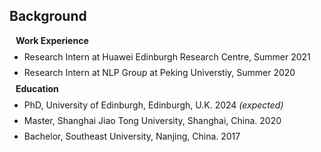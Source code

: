 ## Background

<h4 style="margin:0 10px 5px;">Work Experience</h4>

<ul style="margin:0 0 5px;">
  <li style="line-height:25px">Research Intern at Huawei Edinburgh Research Centre, Summer 2021</li>
  <li style="line-height:25px">Research Intern at NLP Group at Peking Universtiy, Summer 2020</li>
</ul>

<h4 style="margin:0 10px 5px;">Education</h4>

<ul style="margin:0 0 20px;">
        <li style="line-height:25px">
        	PhD, University of Edinburgh, Edinburgh, U.K. 2024 <i>(expected)</i><br> 
        </li>
        <li style="line-height:25px">
        	Master, Shanghai Jiao Tong University, Shanghai, China. 2020<br>
        </li>
        <li style="line-height:25px">
        	Bachelor, Southeast University, Nanjing, China. 2017
        </li>
    </ul>